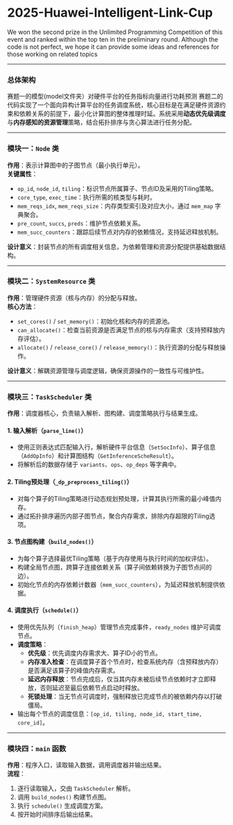 # 2025-Huawei-Intelligent-Link-Cup
We won the second prize in the Unlimited Programming Competition of this event and ranked within the top ten in the preliminary round. Although the code is not perfect, we hope it can provide some ideas and references for those working on related topics

---

### 总体架构
赛题一的模型(model文件夹）对硬件平台的任务指标向量进行功耗预测
赛题二的代码实现了一个面向异构计算平台的任务调度系统，核心目标是在满足硬件资源约束和依赖关系的前提下，最小化计算图的整体推理时延。系统采用**动态优先级调度**与**内存感知的资源管理**策略，结合拓扑排序与贪心算法进行任务分配。

---

### 模块一：`Node` 类
**作用**：表示计算图中的子图节点（最小执行单元）。  
**关键属性**：
- `op_id`, `node_id`, `tiling`：标识节点所属算子、节点ID及采用的Tiling策略。
- `core_type`, `exec_time`：执行所需的核类型与耗时。
- `mem_reqs_idx`, `mem_reqs_size`：内存类型索引及对应大小，通过 `mem_map` 字典聚合。
- `pre_count`, `succs`, `preds`：维护节点依赖关系。
- `mem_succ_counters`：跟踪后续节点对内存的依赖情况，支持延迟释放机制。

**设计意义**：封装节点的所有调度相关信息，为依赖管理和资源分配提供基础数据结构。

---

### 模块二：`SystemResource` 类
**作用**：管理硬件资源（核与内存）的分配与释放。  
**核心方法**：
- `set_cores()` / `set_memory()`：初始化核和内存的资源池。
- `can_allocate()`：检查当前资源是否满足节点的核与内存需求（支持预释放内存评估）。
- `allocate()` / `release_core()` / `release_memory()`：执行资源的分配与释放操作。

**设计意义**：解耦资源管理与调度逻辑，确保资源操作的一致性与可维护性。

---

### 模块三：`TaskScheduler` 类
**作用**：调度器核心，负责输入解析、图构建、调度策略执行与结果生成。  

#### 1. **输入解析（`parse_line()`）**
- 使用正则表达式匹配输入行，解析硬件平台信息（`SetSocInfo`）、算子信息（`AddOpInfo`）和计算图结构（`GetInferenceScheResult`）。
- 将解析后的数据存储于 `variants`、`ops`、`op_deps` 等字典中。

#### 2. **Tiling预处理（`_dp_preprocess_tiling()`）**
- 对每个算子的Tiling策略进行动态规划预处理，计算其执行所需的最小峰值内存。
- 通过拓扑排序遍历内部子图节点，聚合内存需求，排除内存超限的Tiling选项。

#### 3. **节点图构建（`build_nodes()`）**
- 为每个算子选择最优Tiling策略（基于内存使用与执行时间的加权评估）。
- 构建全局节点图，跨算子连接依赖关系（算子间依赖转换为子图节点间的边）。
- 初始化节点的内存依赖计数器（`mem_succ_counters`），为延迟释放机制提供依据。

#### 4. **调度执行（`schedule()`）**
- 使用优先队列（`finish_heap`）管理节点完成事件，`ready_nodes` 维护可调度节点。
- **调度策略**：
  - **优先级**：优先调度内存需求大、算子ID小的节点。
  - **内存准入检查**：在调度算子首个节点时，检查系统内存（含预释放内存）是否满足该算子的峰值内存需求。
  - **延迟内存释放**：节点完成后，仅当其内存未被后续节点依赖时才立即释放，否则延迟至最后依赖节点启动时释放。
  - **死锁处理**：当无节点可调度时，强制释放已完成节点的被依赖内存以打破僵局。
- 输出每个节点的调度信息：`[op_id, tiling, node_id, start_time, core_id]`。

---

### 模块四：`main` 函数
**作用**：程序入口，读取输入数据，调用调度器并输出结果。  
**流程**：
1. 逐行读取输入，交由 `TaskScheduler` 解析。
2. 调用 `build_nodes()` 构建节点图。
3. 执行 `schedule()` 生成调度方案。
4. 按开始时间排序后输出结果。
